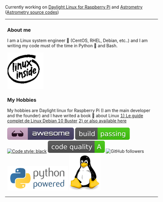 Currently working on [Daylight Linux for Raspberry Pi](http://www.daylightlinux.ch) and [Astrometry](http://www.astrometry.ch) ([Astrometry source codes](https://github.com/hamdyaea/SolarSystemPercentage))

<table><tr><td valign="top" width="33%">

### About me

I am a Linux system engineer :penguin:  (CentOS, RHEL, Debian, etc..) and I am writing my code must of the time in Python :snake:  and Bash.

![linux inside](https://github.com/hamdyaea/hamdyaea/blob/master/Linux-Inside-Logo-1.gif)

### My Hobbies   


My hobbies are Daylight linux for Raspberry Pi (I am the main developer and the founder) and I have writed a book :notebook_with_decorative_cover:  about Linux    [1) Le guide complet de Linux Debian 10 Buster](https://www.eyrolles.com/Litterature/Livre/le-guide-complet-de-linux-debian-10-buster-9782754308274/) [2) or also available here](https://www.payot.ch/Detail/le_guide_complet_de_linux_debian_10_buster-abou_el_anein_hamdy-9782754308274?fp=11)

![Awesome](https://github.com/hamdyaea/hamdyaea/blob/master/awesome.svg)    ![Build passing](https://github.com/hamdyaea/hamdyaea/blob/master/build.svg)    [![Code style: black](https://img.shields.io/badge/code%20style-black-000000.svg)](https://github.com/psf/black)    ![Code quality](https://github.com/hamdyaea/hamdyaea/blob/master/codequalityA.svg)     ![GitHub followers](https://img.shields.io/github/followers/hamdyaea)     ![Python](https://github.com/hamdyaea/hamdyaea/blob/master/pythonpowered.png)  ![tux](https://github.com/hamdyaea/hamdyaea/blob/master/tux.png)
